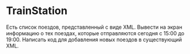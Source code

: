 # TrainStation
Есть список поездов, представленный с виде XML. Вывести на экран информацию о тех поездах, которые
отправляются сегодня с 15:00 до 19:00. Написать код для добавления новых поездов в существующий XML.

